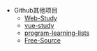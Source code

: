 * Github其他项目
  * [Web-Study](https://github.com/Rain120/Web-Study)
  * [vue-study](https://github.com/Rain120/vue-study)
  * [program-learning-lists](https://github.com/Rain120/program-learning-lists)
  * [Free-Source](https://github.com/Rain120/Free-Source)